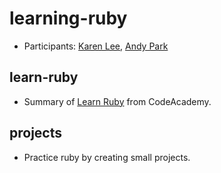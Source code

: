 # learning-ruby
- Participants: [Karen Lee](https://github.com/kleerenn), [Andy Park](https://github.com/AndyPark20)

## learn-ruby
- Summary of [Learn Ruby](https://www.codecademy.com/learn/learn-ruby) from CodeAcademy.

## projects
- Practice ruby by creating small projects.